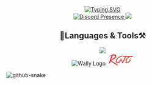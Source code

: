 <div align="center">
  <a href="https://git.io/typing-svg">
    <img src="https://readme-typing-svg.demolab.com?font=Fira+Code&pause=1000&color=F7F7F7&center=true&vCenter=true&width=500&lines=Hello, +i'm+174gb;Welcome+to+my+profile" alt="Typing SVG">
  </a>
</div>

<div align="center">
  <a href="https://discord.com/users/813219711772262413">
    <img src="https://lanyard.cnrad.dev/api/813219711772262413" alt="Discord Presence">
    <img height=209 src="https://github-readme-stats-174gbs-projects.vercel.app/api/top-langs?username=174gb&layout=compact&langs_count=8&card_width=320&theme=github_dark_dimmed"/>
  </a>
</div>

<h2 align="center">📜Languages & Tools⚒️</h2>
<p align="center">
  <img src="https://go-skill-icons.vercel.app/api/icons?i=javascript,typescript,lua,luau,discordjs,git,github,vscode,visualstudio,robloxstudio,windows" />  <!--most used languages and tools only-->
  <!--<img src="https://skillicons.dev/icons?i=js,html,css,lua,luau,discordjs,git,github,vscode,robloxstudio,windows" /> OLD ICONS -->
  <br>
  <img src="https://github.com/UpliftGames/wally/blob/main/wally-logo.svg" width="95" height="auto" alt="Wally Logo"/>
  <img src="" width="120" height="auto" alt=""/>
  <img src="https://github.com/rojo-rbx/rojo/blob/master/assets/brand_images/logo-512.png" width="65" height="auto" alt="Rojo Logo"/>
</p>

<picture>
  <source media="(prefers-color-scheme: dark)" srcset="https://raw.githubusercontent.com/tobiasmeyhoefer/tobiasmeyhoefer/output/github-snake-dark.svg" />
  <source media="(prefers-color-scheme: light)" srcset="https://raw.githubusercontent.com/tobiasmeyhoefer/tobiasmeyhoefer/output/github-snake.svg" />
  <img alt="github-snake" src="https://raw.githubusercontent.com/tobiasmeyhoefer/tobiasmeyhoefer/output/github-snake.svg" />
</picture>
